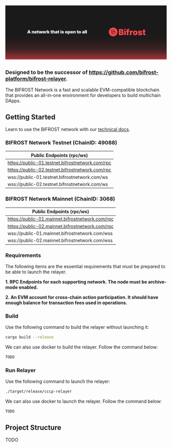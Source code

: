 # ![BIFROST Network](media/bifrost_header.jpeg)

### Designed to be the successor of https://github.com/bifrost-platform/bifrost-relayer.

The BIFROST Network is a fast and scalable EVM-compatible blockchain that
provides an all-in-one environment for developers to build multichain DApps.

## Getting Started

Learn to use the BIFROST network with our [technical docs](https://docs.bifrostnetwork.com/bifrost-network).

### BIFROST Network Testnet (ChainID: 49088)
|Public Endpoints (rpc/ws)|
|------|
|https://public-01.testnet.bifrostnetwork.com/rpc|
|https://public-02.testnet.bifrostnetwork.com/rpc|
|wss://public-01.testnet.bifrostnetwork.com/ws|
|wss://public-02.testnet.bifrostnetwork.com/ws|

### BIFROST Network Mainnet (ChainID: 3068)
|Public Endpoints (rpc/ws)|
|------|
|https://public-01.mainnet.bifrostnetwork.com/rpc|
|https://public-02.mainnet.bifrostnetwork.com/rpc|
|wss://public-01.mainnet.bifrostnetwork.com/wss|
|wss://public-02.mainnet.bifrostnetwork.com/wss|

### Requirements

The following items are the essential requirements that must be prepared to be able to launch the relayer.

**1. RPC Endpoints for each supporting network. The node must be archive-mode enabled.**

**2. An EVM account for cross-chain action participation. It should have enough balance for transaction fees used in operations.**


### Build

Use the following command to build the relayer
without launching it:

```sh
cargo build --release
```

We can also use docker to build the relayer. Follow the command below:

```sh
TODO
```

### Run Relayer

Use the following command to launch the relayer:

```sh
./target/release/cccp-relayer
```

We can also use docker to launch the relayer. Follow the command below:

```sh
TODO
```

## Project Structure

TODO
